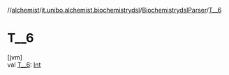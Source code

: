 //[alchemist](../../../index.md)/[it.unibo.alchemist.biochemistrydsl](../index.md)/[BiochemistrydslParser](index.md)/[T__6](-t__6.md)

# T__6

[jvm]\
val [T__6](-t__6.md): [Int](https://kotlinlang.org/api/latest/jvm/stdlib/kotlin/-int/index.html)
